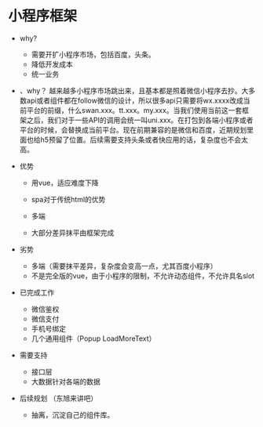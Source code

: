 # 小程序框架

* why?

  * 需要开扩小程序市场，包括百度，头条。
  * 降低开发成本
  * 统一业务

* 、why？ 越来越多小程序市场跳出来，且基本都是照着微信小程序去抄。大多数api或者组件都在follow微信的设计，所以很多api只需要将wx.xxxx改成当前平台的前缀，什么swan.xxx。tt.xxx。my.xxx。当我们使用当前这一套框架之后，我们对于一些API的调用会统一叫uni.xxx。在打包到各端小程序或者平台的时候，会替换成当前平台。现在前期兼容的是微信和百度，近期规划里面也给h5预留了位置。后续需要支持头条或者快应用的话，复杂度也不会太高。

* 优势

  * 用vue，适应难度下降
  * spa对于传统html的优势

  * 多端
  * 大部分差异抹平由框架完成

* 劣势
  * 多端（需要抹平差异，复杂度会变高一点，尤其百度小程序）
  * 不是完全版的vue，由于小程序的限制，不允许动态组件，不允许具名slot



* 已完成工作
  * 微信鉴权
  * 微信支付
  * 手机号绑定
  * 几个通用组件（Popup  LoadMoreText）

* 需要支持
  * 接口层
  * 大数据针对各端的数据

* 后续规划 （东旭来讲吧）
  * 抽离，沉淀自己的组件库。
